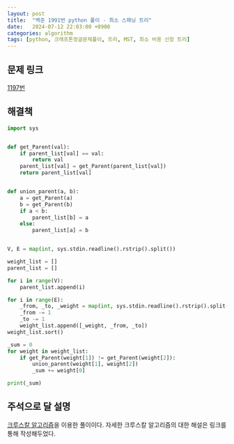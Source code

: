 ```yaml
---
layout: post
title:  "백준 1991번 python 풀이 - 최소 스패닝 트리"
date:   2024-07-12 22:03:00 +0900
categories: algorithm
tags: [python, 크래프톤정글문제풀이, 트리, MST, 최소 비용 신장 트리]
---
```


## 문제 링크
[1197번](https://www.acmicpc.net/problem/1197)

## 해결책
```python
import sys


def get_Parent(val):
    if parent_list[val] == val:
        return val
    parent_list[val] = get_Parent(parent_list[val])
    return parent_list[val]


def union_parent(a, b):
    a = get_Parent(a)
    b = get_Parent(b)
    if a < b:
        parent_list[b] = a
    else:
        parent_list[a] = b


V, E = map(int, sys.stdin.readline().rstrip().split())

weight_list = []
parent_list = []

for i in range(V):
    parent_list.append(i)

for i in range(E):
    _from, _to, _weight = map(int, sys.stdin.readline().rstrip().split())
    _from -= 1
    _to -= 1
    weight_list.append([_weight, _from, _to])
weight_list.sort()

_sum = 0
for weight in weight_list:
    if get_Parent(weight[1]) != get_Parent(weight[2]):
        union_parent(weight[1], weight[2])
        _sum += weight[0]

print(_sum)
```

## 주석으로 달 설명

[크루스칼 알고리즘](https://en.wikipedia.org/wiki/Kruskal%27s_algorithm)을 이용한 풀이이다.
자세한 크루스칼 알고리즘의 대한 해설은 링크를 통해 작성해두었다.

